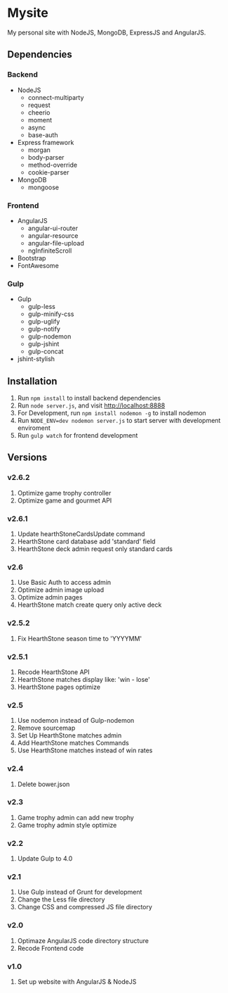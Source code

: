 Mysite
===========
My personal site with NodeJS, MongoDB, ExpressJS and AngularJS.

Dependencies
------------
### Backend
- NodeJS
  - connect-multiparty
  - request
  - cheerio
  - moment
  - async
  - base-auth
- Express framework
  - morgan
  - body-parser
  - method-override
  - cookie-parser
- MongoDB
  - mongoose

### Frontend
- AngularJS
  - angular-ui-router
  - angular-resource
  - angular-file-upload
  - ngInfiniteScroll
- Bootstrap
- FontAwesome

### Gulp
- Gulp
  - gulp-less
  - gulp-minify-css
  - gulp-uglify
  - gulp-notify
  - gulp-nodemon
  - gulp-jshint
  - gulp-concat
- jshint-stylish


Installation
------------
1. Run `npm install` to install backend dependencies
2. Run `node server.js`, and visit [http://localhost:8888](http://localhost:8888)
3. For Development, run `npm install nodemon -g` to install nodemon
4. Run `NODE_ENV=dev nodemon server.js` to start server with development enviroment
5. Run `gulp watch` for frontend development

Versions
--------
### v2.6.2
1. Optimize game trophy controller
2. Optimize game and gourmet API

### v2.6.1
1. Update hearthStoneCardsUpdate command
2. HearthStone card database add 'standard' field
3. HearthStone deck admin request only standard cards

### v2.6
1. Use Basic Auth to access admin
2. Optimize admin image upload
3. Optimize admin pages
4. HearthStone match create query only active deck

### v2.5.2
1. Fix HearthStone season time to 'YYYYMM'

### v2.5.1
1. Recode HearthStone API
2. HearthStone matches display like: 'win - lose'
3. HearthStone pages optimize

### v2.5
1. Use nodemon instead of Gulp-nodemon
2. Remove sourcemap
3. Set Up HearthStone matches admin
4. Add HearthStone matches Commands
5. Use HearthStone matches instead of win rates

### v2.4
1. Delete bower.json

### v2.3
1. Game trophy admin can add new trophy
2. Game trophy admin style optimize

### v2.2
1. Update Gulp to 4.0

### v2.1
1. Use Gulp instead of Grunt for development
2. Change the Less file directory
3. Change CSS and compressed JS file directory

### v2.0
1. Optimaze AngularJS code directory structure
2. Recode Frontend code

### v1.0
1. Set up website with AngularJS & NodeJS